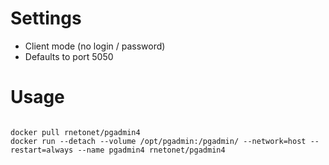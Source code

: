 # Settings

* Client mode (no login / password)
* Defaults to port 5050

# Usage

```

docker pull rnetonet/pgadmin4
docker run --detach --volume /opt/pgadmin:/pgadmin/ --network=host --restart=always --name pgadmin4 rnetonet/pgadmin4

```
